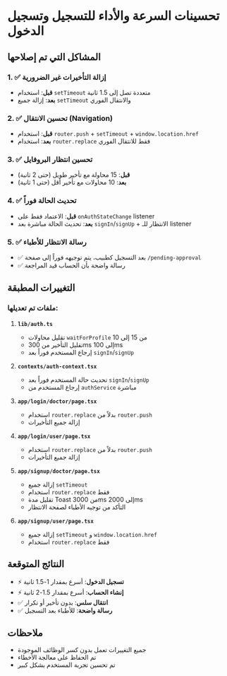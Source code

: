 # تحسينات السرعة والأداء للتسجيل وتسجيل الدخول

## المشاكل التي تم إصلاحها

### 1. ✅ إزالة التأخيرات غير الضرورية
- **قبل**: استخدام `setTimeout` متعددة تصل إلى 1.5 ثانية
- **بعد**: إزالة جميع `setTimeout` والانتقال الفوري

### 2. ✅ تحسين الانتقال (Navigation)
- **قبل**: استخدام `router.push` + `setTimeout` + `window.location.href`
- **بعد**: استخدام `router.replace` فقط للانتقال الفوري

### 3. ✅ تحسين انتظار البروفايل
- **قبل**: 15 محاولة مع تأخير طويل (حتى 2 ثانية)
- **بعد**: 10 محاولات مع تأخير أقل (حتى 1 ثانية)

### 4. ✅ تحديث الحالة فوراً
- **قبل**: الاعتماد فقط على `onAuthStateChange` listener
- **بعد**: تحديث الحالة مباشرة بعد `signIn`/`signUp` + الانتظار للـ listener

### 5. ✅ رسالة الانتظار للأطباء
- ✅ بعد التسجيل كطبيب، يتم توجيهه فوراً إلى صفحة `/pending-approval`
- ✅ رسالة واضحة بأن الحساب قيد المراجعة

## التغييرات المطبقة

### ملفات تم تعديلها:

1. **`lib/auth.ts`**
   - تقليل محاولات `waitForProfile` من 15 إلى 10
   - تقليل التأخير من 300ms إلى 100ms
   - إرجاع المستخدم فوراً بعد `signIn`/`signUp`

2. **`contexts/auth-context.tsx`**
   - تحديث حالة المستخدم فوراً بعد `signIn`/`signUp`
   - إرجاع المستخدم من `authService` مباشرة

3. **`app/login/doctor/page.tsx`**
   - استخدام `router.replace` بدلاً من `router.push`
   - إزالة جميع التأخيرات

4. **`app/login/user/page.tsx`**
   - استخدام `router.replace` بدلاً من `router.push`
   - إزالة جميع التأخيرات

5. **`app/signup/doctor/page.tsx`**
   - إزالة جميع `setTimeout`
   - استخدام `router.replace` فقط
   - تقليل مدة Toast من 3000ms إلى 2000ms
   - التأكد من توجيه الأطباء لصفحة الانتظار

6. **`app/signup/user/page.tsx`**
   - إزالة جميع `setTimeout` و `window.location.href`
   - استخدام `router.replace` فقط

## النتائج المتوقعة

- ⚡ **تسجيل الدخول**: أسرع بمقدار 1-1.5 ثانية
- ⚡ **إنشاء الحساب**: أسرع بمقدار 1.5-2 ثانية
- ✅ **انتقال سلس**: بدون تأخير أو تكرار
- ✅ **رسالة واضحة**: للأطباء بعد التسجيل

## ملاحظات

- جميع التغييرات تعمل بدون كسر الوظائف الموجودة
- تم الحفاظ على معالجة الأخطاء
- تم تحسين تجربة المستخدم بشكل كبير



